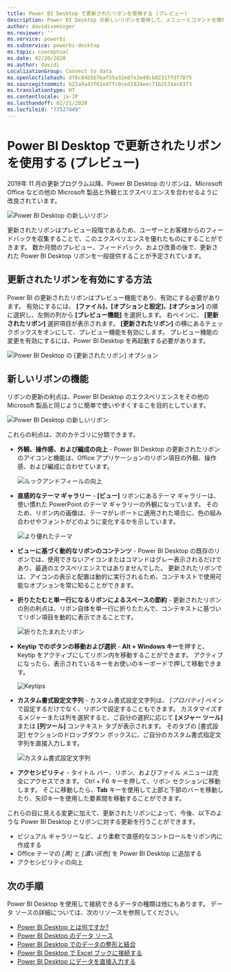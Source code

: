 ```yaml
---
title: Power BI Desktop で更新されたリボンを使用する (プレビュー)
description: Power BI Desktop の新しいリボンを使用して、メニューとコマンドを簡単に移動します
author: davidiseminger
ms.reviewer: ''
ms.service: powerbi
ms.subservice: powerbi-desktop
ms.topic: conceptual
ms.date: 02/20/2020
ms.author: davidi
LocalizationGroup: Connect to data
ms.openlocfilehash: df8c84b5b7baf55a32e07e3e48cb02317fdf7875
ms.sourcegitcommit: b22a9a43f61ed7fc0ced1924eec71b2534ac63f3
ms.translationtype: HT
ms.contentlocale: ja-JP
ms.lasthandoff: 02/21/2020
ms.locfileid: "77527449"
---
```

# <a name="use-the-updated-ribbon-in-power-bi-desktop-preview"></a>Power BI Desktop で更新されたリボンを使用する (プレビュー)

2019年 11 月の更新プログラム以降、Power BI Desktop のリボンは、Microsoft Office などの他の Microsoft 製品と外観とエクスペリエンスを合わせるように改良されています。

![Power BI Desktop の新しいリボン](media/desktop-ribbon/desktop-ribbon-02.png)

更新されたリボンはプレビュー段階であるため、ユーザーとお客様からのフィードバックを収集することで、このエクスペリエンスを優れたものにすることができます。 数か月間のプレビュー、フィードバック、および改善の後で、更新された Power BI Desktop リボンを一般提供することが予定されています。 

## <a name="how-to-enable-the-updated-ribbon"></a>更新されたリボンを有効にする方法

Power BI の更新されたリボンはプレビュー機能であり、有効にする必要があります。 有効にするには、 **[ファイル]、[オプションと設定]、[オプション]** の順に選択し、左側の列から **[プレビュー機能]** を選択します。 右ペインに、 **[更新されたリボン]** 選択項目が表示されます。 **[更新されたリボン]** の横にあるチェックボックスをオンにして、プレビュー機能を有効にします。 プレビュー機能の変更を有効にするには、Power BI Desktop を再起動する必要があります。

![Power BI Desktop の [更新されたリボン] オプション](media/desktop-ribbon/desktop-ribbon-01.png)


## <a name="features-of-the-new-ribbon"></a>新しいリボンの機能

リボンの更新の利点は、Power BI Desktop のエクスペリエンスをその他の Microsoft 製品と同じように簡単で使いやすくするこを目的としています。 

![Power BI Desktop の新しいリボン](media/desktop-ribbon/desktop-ribbon-03.png)

これらの利点は、次のカテゴリに分類できます。

* **外観、操作感、および編成の向上** - Power BI Desktop の更新されたリボンのアイコンと機能は、Office アプリケーションのリボン項目の外観、操作感、および編成に合わせています。

    ![ルックアンドフィールの向上](media/desktop-ribbon/desktop-ribbon-04.png)

* **直感的なテーマ ギャラリー** - **[ビュー]**  リボンにあるテーマ ギャラリーは、使い慣れた PowerPoint のテーマ ギャラリーの外観になっています。 そのため、リボン内の画像は、テーマがレポートに適用された場合に、色の組み合わせやフォントがどのように変化するかを示しています。 

    ![より優れたテーマ](media/desktop-ribbon/desktop-ribbon-05.png)

* **ビューに基づく動的なリボンのコンテンツ** - Power BI Desktop の既存のリボンでは、使用できないアイコンまたはコマンドはグレー表示されるだけであり、最適のエクスペリエンスではありませんでした。 更新されたリボンでは、アイコンの表示と配置は動的に実行されるため、コンテキストで使用可能なオプションを常に知ることができます。

* **折りたたむと単一行になるリボンによるスペースの節約** - 更新されたリボンの別の利点は、リボン自体を単一行に折りたたんで、コンテキストに基づいてリボン項目を動的に表示できることです。 

    ![折りたたまれたリボン](media/desktop-ribbon/desktop-ribbon-06.png)

* **Keytip でのボタンの移動および選択** - **Alt + Windows キー**を押すと、Keytip をアクティブにしてリボン内を移動することができます。 アクティブになったら、表示されているキーをお使いのキーボードで押して移動できます。

    ![Keytips](media/desktop-ribbon/desktop-ribbon-07.png)

* **カスタム書式設定文字列** - カスタム書式設定文字列は、 *[プロパティ]* ペインで設定するだけでなく、リボンで設定することもできます。 カスタマイズするメジャーまたは列を選択すると、ご自分の選択に応じて **[メジャー ツール]** または **[列ツール]** コンテキスト タブが表示されます。 そのタブの [書式設定] セクションのドロップダウン ボックスに、ご自分のカスタム書式指定文字列を直接入力します。

    ![カスタム書式設定文字列](media/desktop-ribbon/desktop-ribbon-08.png)

* **アクセシビリティ** - タイトル バー、リボン、およびファイル メニューは完全にアクセスできます。 Ctrl + F6 キーを押して、リボン セクションに移動します。 そこに移動したら、**Tab** キーを使用して上部と下部のバーを移動したり、矢印キーを使用した要素間を移動することができます。


これらの目に見える変更に加えて、更新されたリボンによって、今後、以下のような Power BI Desktop とリボンに対する更新を行うことができます。

* ビジュアル ギャラリーなど、より柔軟で直感的なコントロールをリボン内に作成する
* Office テーマの *[黒]* と *[濃い灰色]* を Power BI Desktop に追加する
* アクセシビリティの向上


## <a name="next-steps"></a>次の手順
Power BI Desktop を使用して接続できるデータの種類は他にもあります。 データ ソースの詳細については、次のリソースを参照してください。

* [Power BI Desktop とは何ですか?](desktop-what-is-desktop.md)
* [Power BI Desktop のデータ ソース](desktop-data-sources.md)
* [Power BI Desktop でのデータの整形と結合](desktop-shape-and-combine-data.md)
* [Power BI Desktop で Excel ブックに接続する](desktop-connect-excel.md)   
* [Power BI Desktop にデータを直接入力する](desktop-enter-data-directly-into-desktop.md)   

